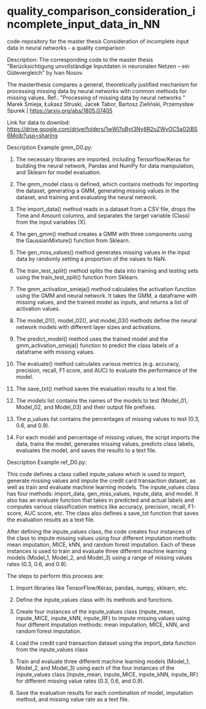 # quality_comparison_consideration_incomplete_input_data_in_NN
code-repository for the master thesis Consideration of incomplete input data in neural networks - a quality comparison 

Description: 
The corresponding code to the master thesis "Berücksichtigung unvollständige Inputdaten in
neuronalen Netzen – ein Gütevergleich" by Ivan Nosov. 

The masterthesis compares  a general, theoretically justified mechanism for processing missing data by neural networks with common methods for missing values.
Ref.: "Processing of missing data by neural networks
" Marek Smieja, Łukasz Struski, Jacek Tabor, Bartosz Zieliński, Przemysław Spurek | https://arxiv.org/abs/1805.07405


Link for data to downlod:
https://drive.google.com/drive/folders/1wWl7oByt3Ny8R2oZWyOC5a02iBS6MoIb?usp=sharing


Description Example gmm_D0.py:

1. The necessary libraries are imported, including Tensorflow/Keras for building the neural network, Pandas and NumPy for data manipulation, and Sklearn for model evaluation.

2. The gmm_model class is defined, which contains methods for importing the dataset, generating a GMM, generating missing values in the dataset, and training and evaluating the neural network.

3. The import_data() method reads in a dataset from a CSV file, drops the Time and Amount columns, and separates the target variable (Class) from the input variables (X).

4. The gen_gmm() method creates a GMM with three components using the GaussianMixture() function from Sklearn.

5. The gen_miss_values() method generates missing values in the input data by randomly setting a proportion of the values to NaN.

6. The train_test_split() method splits the data into training and testing sets using the train_test_split() function from Sklearn.

7. The gmm_activation_smieja() method calculates the activation function using the GMM and neural network. It takes the GMM, a dataframe with missing values, and the trained model as inputs, and returns a list of activation values.

8. The model_01(), model_02(), and model_03() methods define the neural network models with different layer sizes and activations.

9. The predict_model() method uses the trained model and the gmm_activation_smieja() function to predict the class labels of a dataframe with missing values.

10. The evaluate() method calculates various metrics (e.g. accuracy, precision, recall, F1 score, and AUC) to evaluate the performance of the model.

11. The save_txt() method saves the evaluation results to a text file.

12. The models list contains the names of the models to test (Model_01, Model_02, and Model_03) and their output file prefixes.

13. The p_values list contains the percentages of missing values to test (0.3, 0.6, and 0.9).

14. For each model and percentage of missing values, the script imports the data, trains the model, generates missing values, predicts class labels, evaluates the model, and saves the results to a text file.



Description Example ref_D0.py:

This code defines a class called inpute_values which is used to import, generate missing values and impute the credit card transaction dataset, as well as train and evaluate machine learning models. The inpute_values class has four methods: import_data, gen_miss_values, inpute_data, and model. It also has an evaluate function that takes in predicted and actual labels and computes various classification metrics like accuracy, precision, recall, F1-score, AUC score, etc. The class also defines a save_txt function that saves the evaluation results as a text file.

After defining the inpute_values class, the code creates four instances of the class to impute missing values using four different imputation methods: mean imputation, MICE, kNN, and random forest imputation. Each of these instances is used to train and evaluate three different machine learning models (Model_1, Model_2, and Model_3) using a range of missing values rates (0.3, 0.6, and 0.9).

The steps to perform this process are:

1. Import libraries like TensorFlow/Keras, pandas, numpy, sklearn, etc.

2. Define the inpute_values class with its methods and functions.

3. Create four instances of the inpute_values class (inpute_mean, inpute_MICE, inpute_kNN, inpute_RF) to impute missing values using four different imputation methods: mean imputation, MICE, kNN, and random forest imputation.

4. Load the credit card transaction dataset using the import_data function from the inpute_values class

5. Train and evaluate three different machine learning models (Model_1, Model_2, and Model_3) using each of the four instances of the inpute_values class (inpute_mean, inpute_MICE, inpute_kNN, inpute_RF) for different missing value rates (0.3, 0.6, and 0.9).

6. Save the evaluation results for each combination of model, imputation method, and missing value rate as a text file.
